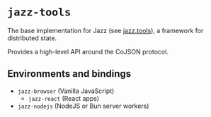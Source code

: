 # `jazz-tools`

The base implementation for Jazz (see [jazz.tools](https://jazz.tools)), a framework for distributed state.

Provides a high-level API around the CoJSON protocol.

## Environments and bindings

- `jazz-browser` (Vanilla JavaScript)
    - `jazz-react` (React apps)
- `jazz-nodejs` (NodeJS or Bun server workers)